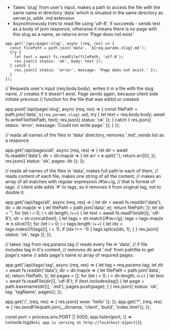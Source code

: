 - Takes 'slug' from user's input, makes a path to access the file with the same name 
in directory 'data' which is situated in the same directory as server.js, adds .md extension.
- Asynchronously tries to read file using 'utf-8', if succeeds - sends text as a body of json responce,
otherwise it means there is no page with this slug as a name, so returns error 'Page does not exist.'

```
app.get('/api/page/:slug', async (req, res) => {
  const filePath = path.join('data', `${req.params.slug}.md`);
  try {
    let text = await fs.readFile(filePath, 'utf-8');
    res.json({ status: 'ok', body: text });
  } catch {
    res.json({ status: 'error', message: 'Page does not exist.' });
  }
});
```

// Requests user's input (req.body.body), writes it in a file with the slug name,
// creates if it doesn't exist. Page sends again, because client side initiate previous
// function for the file that was editid or created

app.post('/api/page/:slug', async (req, res) => {
  const filePath = path.join('data', `${req.params.slug}.md`);
  try {
    let text = req.body.body;
    await fs.writeFile(filePath, text);
    res.json({ status: 'ok' });
  } catch {
    res.json({ status: 'error', message: 'Could not write page.' });
  }
});

// reads all names of the files in 'data' directory, removes '.md', sends list as a responce

app.get('/api/pages/all', async (req, res) => {
  let dir = await fs.readdir('data');
  dir = dir.map(e => {
    let arr = e.split('.');
    return arr[0];
  });
  res.json({ status: 'ok', pages: dir });
});

// reads all names of the files in 'data', makes full path to each of them,
// reads content of each file, makes one string of all the content,
// makes an array of all matches with regular expression /#\w+/g,
// that is format of tags.
// client side adds '#' to tags, so it removes it from original tag, not to double it.

app.get('/api/tags/all', async (req, res) => {
  let dir = await fs.readdir('data');
  dir = dir.map(e => {
    let filePath = path.join('data', e);
    return filePath;
  });
  let str = '';
  for (let i = 0; i < dir.length; i++) {
    let text = await fs.readFile(dir[i], 'utf-8');
    str = str.concat(text);
  }
  let tags = str.match(/#\w+/g);
  tags = tags.map(e => e.slice(1));
  for (let i = 0; i < tags.length; i++) {
    let idx = tags.indexOf(tags[i], i + 1);
    if (idx !== -1) {
      tags.splice(idx, 1);
    }
  }
  res.json({ status: 'ok', tags });
});

// takes :tag from req.params.tag
// reads every file in 'data', 
// if file includes tag in it's content,
// removes dir and '.md' from pathfile to get page's name
// adds page's name to array of required pages.

app.get('/api/tags/:tag', async (req, res) => {
  let tag = req.params.tag;
  let dir = await fs.readdir('data');
  dir = dir.map(e => {
    let filePath = path.join('data', e);
    return filePath;
  });
  let pages = [];
  for (let i = 0; i < dir.length; i++) {
    let text = await fs.readFile(dir[i], 'utf-8');
    if (text.includes(tag)) {
      let page = path.basename(dir[i], '.md');
      pages.push(page);
    }
  }
  res.json({ status: 'ok', tag: 'tagName', pages});
});

app.get('/', (req, res) => {
  res.json({ wow: 'hello' });
});
app.get('*', (req, res) => {
  res.sendFile(path.join(__dirname, 'client', 'build', 'index.html'));
});

const port = process.env.PORT || 5000;
app.listen(port, () => console.log(`Wiki app is serving at http://localhost:${port}`));

